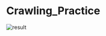 # Crawling_Practice
![result](https://github.com/eodhlwjr97/Crawling_Practice/assets/99021614/e848331f-1676-48e0-92cc-3a36b03f823e)
